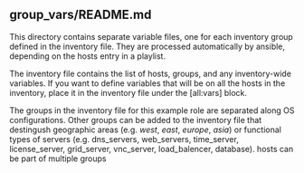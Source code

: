 ## group_vars/README.md

This directory contains separate variable files, one for each inventory group
defined in the inventory file.  They are processed automatically by ansible,
depending on the hosts entry in a playlist.

The inventory file contains the list of hosts, groups, and any inventory-wide
variables.  If you want to define variables that will be on all the hosts in the
inventory, place it in the inventory file under the [all:vars] block.

The groups in the inventory file for this example role are separated along OS
configurations.  Other groups can be added to the inventory file that destingush
geographic areas (e.g. *west*, *east*, *europe*, *asia*) or functional types of
servers (e.g. dns_servers, web_servers, time_server, license_server,
grid_server, vnc_server, load_balencer, database).  hosts can be part of
multiple groups